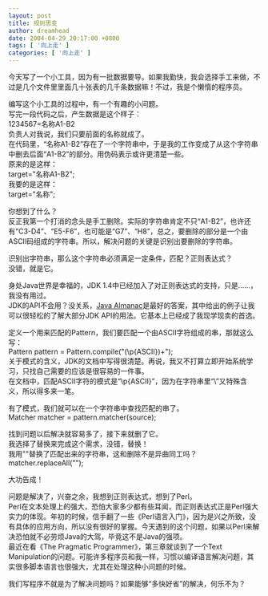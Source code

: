 ```yaml
---
layout: post
title: 规则思变
author: dreamhead
date: 2004-04-29 20:17:00 +0800
tags: [ '向上走' ]
categories: [ '向上走' ]
---
```


今天写了一个小工具，因为有一批数据要导。如果我勤快，我会选择手工来做，不过是几个文件里里面几十张表的几千条数据嘛！不过，我是个懒惰的程序员。

编写这个小工具的过程中，有一个有趣的小问题。  
写完一段代码之后，产生数据是这个样子：  
1234567=名称A1-B2  
负责人对我说，我们只要前面的名称就成了。  
在代码里，“名称A1-B2”存在了一个字符串中，于是我的工作变成了从这个字符串中删去后面“A1-B2”的部分。用伪码表示或许更清楚一些。  
原来的是这样：  
target="名称A1-B2";  
我要的是这样：  
target="名称";

你想到了什么？  
反正我第一个打消的念头是手工删除。实际的字符串肯定不只“A1-B2”，也许还有“C3-D4”、“E5-F6”，也可能是“G7”、“H8”，总之，要删除的部分是一个由ASCII码组成的字符串。所以，解决问题的关键是识别出要删除的字符串。

识别出字符串，那么这个字符串必须满足一定条件，匹配？正则表达式？  
没错，就是它。

身处Java世界是幸福的，JDK 1.4中已经加入了对正则表达式的支持，只是……，我没有用过。  
JDK的API不会用？没关系，[Java Almanac](http://javaalmanac.com/)是最好的答案，其中给出的例子让我可以很轻松的了解大部分JDK API的用法。它基本上已经成了我现学现卖的首选。

定义一个用来匹配的Pattern，我们要匹配一个由ASCII字符组成的串，那就这么写：  
Pattern pattern = Pattern.compile("(\\p{ASCII})+");  
关于模式的含义，JDK的文档中写得很清楚。再说，我又不打算立即开始系统学习，只找自己需要的应该是很容易的一件事。  
在文档中，匹配ASCII字符的模式是“\p{ASCII}”，因为在字符串里“\”又特殊含义，所以得多来一笔。

有了模式，我们就可以在一个字符串中查找匹配的串了。  
Matcher matcher = pattern.matcher(source);

找到问题以后解决就容易多了，接下来就删了它。  
我选择了替换来完成这个需求，没错，替换！  
我用""替换了匹配出来的字符串，这和删除不是异曲同工吗？  
matcher.replaceAll("");

大功告成！

问题是解决了，兴奋之余，我想到正则表达式，想到了Perl。  
Perl在文本处理上的强大，恐怕大家多少都有些耳闻，而正则表达式正是Perl强大实力的体现。年初的时候，信手翻了一些《Perl语言入门》，因为是兴之所致，没有具体的应用方向，所以没有很好的掌握。今天遇到的这个问题，如果以Perl来解决恐怕就不必劳烦Java的大驾，毕竟这不是Java的强项。  
最近在看《The Pragmatic Programmer》，第三章就谈到了一个Text Manipulation的问题。可能许多程序员和我一样，习惯以编译语言解决问题，其实很多脚本语言也很强大，尤其在处理这种小问题的时候。

我们写程序不就是为了解决问题吗？如果能够“多快好省”的解决，何乐不为？


